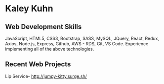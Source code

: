# Kaley Kuhn

## Web Development Skills
JavaScript, HTML5, CSS3, Bootstrap, SASS, MySQL, JQuery, React, Redux, Axios, Node.js, Express, Github, AWS - RDS, Git, VS Code.
Experience implementing all of the above technologies.

## Recent Web Projects
Lip Service-​ ​http://jumpy-kitty.surge.sh/
